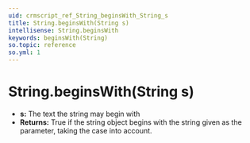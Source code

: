 ```yaml
---
uid: crmscript_ref_String_beginsWith_String_s
title: String.beginsWith(String s)
intellisense: String.beginsWith
keywords: beginsWith(String)
so.topic: reference
so.yml: 1
---
```


# String.beginsWith(String s)

* **s:** The text the string may begin with
* **Returns:** True if the string object begins with the string given as the parameter, taking the case into account.
